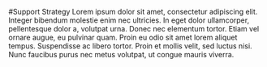 #Support Strategy
Lorem ipsum dolor sit amet, consectetur adipiscing elit. Integer bibendum molestie enim nec ultricies. In eget dolor ullamcorper, pellentesque dolor a, volutpat urna. Donec nec elementum tortor. Etiam vel ornare augue, eu pulvinar quam. Proin eu odio sit amet lorem aliquet tempus. Suspendisse ac libero tortor. Proin et mollis velit, sed luctus nisi. Nunc faucibus purus nec metus volutpat, ut congue mauris viverra.

